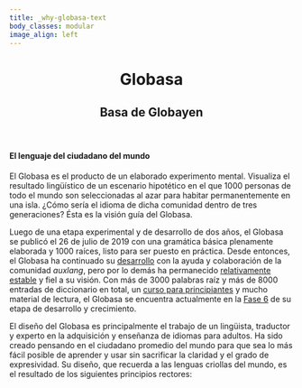 ```yaml
---
title: _why-globasa-text
body_classes: modular
image_align: left
---
```


<header>
     <h1>Globasa</h1>
     <h2>Basa de Globayen</h2>
</header>

#### El lenguaje del ciudadano del mundo

El Globasa es el producto de un elaborado experimento mental. Visualiza el resultado lingüístico de un escenario hipotético en el que 1000 personas de todo el mundo son seleccionadas al azar para habitar permanentemente en una isla. ¿Cómo sería el idioma de dicha comunidad dentro de tres generaciones? Ésta es la visión guía del Globasa.

Luego de una etapa experimental y de desarrollo de dos años, el Globasa se publicó el 26 de julio de 2019 con una gramática básica plenamente elaborada y 1000 raíces, listo para ser puesto en práctica. Desde entonces, el Globasa ha continuado su [desarrollo](https://www.globasa.net/spa/max/alogi-ji-lilalogi) con la ayuda y colaboración de la comunidad _auxlang_, pero por lo demás ha permanecido [relativamente estable](https://www.reddit.com/r/Globasa/comments/qskclh/globasas_stability_comparison_of_original_globasa/) y fiel a su visión. Con más de 3000 palabras raíz y más de 8000 entradas de diccionario en total, un [curso para principiantes](https://xwexi.globasa.net/spa/darsu) y mucho material de lectura, el Globasa se encuentra actualmente en la [Fase 6](https://www.reddit.com/r/Globasa/comments/15a8861/fase_6/) de su etapa de desarrollo y crecimiento.

El diseño del Globasa es principalmente el trabajo de un lingüista, traductor y experto en la adquisición y enseñanza de idiomas para adultos. Ha sido creado pensando en el ciudadano promedio del mundo para que sea lo más fácil posible de aprender y usar sin sacrificar la claridad y el grado de expresividad. Su diseño, que recuerda a las lenguas criollas del mundo, es el resultado de los siguientes principios rectores: